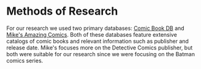 # Methods of Research

For our research we used two primary databases: [Comic Book DB](http://www.comicbookdb.com/) and [Mike's Amazing Comics](http://www.dcindexes.com/). Both of these databases feature extensive catalogs of comic books and relevant information such as publisher and release date. Mike's focuses more on the Detective Comics publisher, but both were suitable for our research since we were focusing on the Batman comics series.
